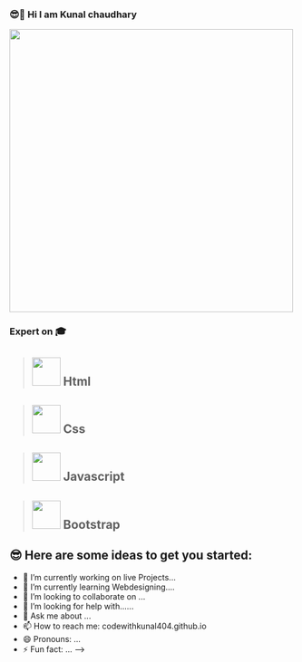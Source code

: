 ### 😎🚀 Hi I am Kunal chaudhary 


<img src="https://avatars.githubusercontent.com/u/96905815?s=400&u=553c5881b1c1c05f3243bf2ff49fd054692238b5&v=4" width="500px">

### Expert on 🎓

>## <img src="https://cdn-icons-png.flaticon.com/512/1051/1051277.png" width="50px"> Html

>## <img src="https://cdn-icons-png.flaticon.com/512/732/732190.png" width="50px"> Css

>## <img src="https://cdn-icons-png.flaticon.com/512/5968/5968292.png" width="50px"> Javascript

>## <img src="https://cdn-icons-png.flaticon.com/512/5968/5968672.png" width="50px"> Bootstrap











## 😎 Here are some ideas to get you started:

- 🔭 I’m currently working on live Projects...
- 🌱 I’m currently learning Webdesigning....
- 👯 I’m looking to collaborate on ...
- 🤔 I’m looking for help with......
- 💬 Ask me about ...
- 📫 How to reach me: codewithkunal404.github.io
- 😄 Pronouns: ...
- ⚡ Fun fact: ...
-->

